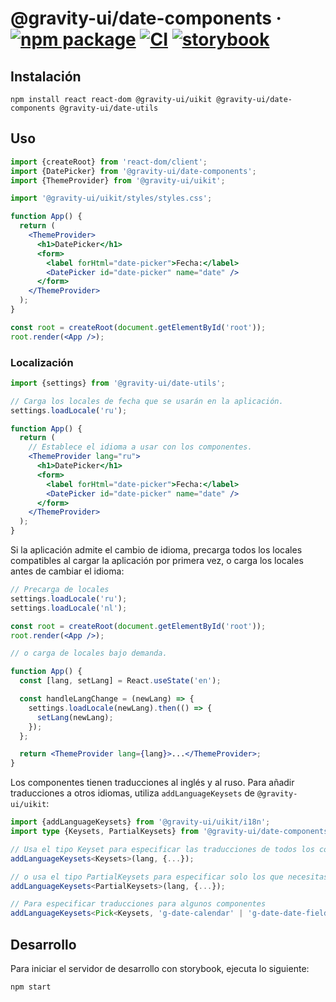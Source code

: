 # @gravity-ui/date-components &middot; [![npm package](https://img.shields.io/npm/v/@gravity-ui/date-components)](https://www.npmjs.com/package/@gravity-ui/date-components) [![CI](https://img.shields.io/github/actions/workflow/status/gravity-ui/date-components/.github/workflows/ci.yml?label=CI&logo=github)](https://github.com/gravity-ui/date-components/actions/workflows/ci.yml?query=branch:main) [![storybook](https://img.shields.io/badge/Storybook-deployed-ff4685)](https://preview.gravity-ui.com/date-components/)

## Instalación

```shell
npm install react react-dom @gravity-ui/uikit @gravity-ui/date-components @gravity-ui/date-utils
```

## Uso

```jsx
import {createRoot} from 'react-dom/client';
import {DatePicker} from '@gravity-ui/date-components';
import {ThemeProvider} from '@gravity-ui/uikit';

import '@gravity-ui/uikit/styles/styles.css';

function App() {
  return (
    <ThemeProvider>
      <h1>DatePicker</h1>
      <form>
        <label forHtml="date-picker">Fecha:</label>
        <DatePicker id="date-picker" name="date" />
      </form>
    </ThemeProvider>
  );
}

const root = createRoot(document.getElementById('root'));
root.render(<App />);
```

### Localización

```jsx
import {settings} from '@gravity-ui/date-utils';

// Carga los locales de fecha que se usarán en la aplicación.
settings.loadLocale('ru');

function App() {
  return (
    // Establece el idioma a usar con los componentes.
    <ThemeProvider lang="ru">
      <h1>DatePicker</h1>
      <form>
        <label forHtml="date-picker">Fecha:</label>
        <DatePicker id="date-picker" name="date" />
      </form>
    </ThemeProvider>
  );
}
```

Si la aplicación admite el cambio de idioma, precarga todos los locales compatibles al cargar la aplicación por primera vez, o carga los locales antes de cambiar el idioma:

```jsx
// Precarga de locales
settings.loadLocale('ru');
settings.loadLocale('nl');

const root = createRoot(document.getElementById('root'));
root.render(<App />);

// o carga de locales bajo demanda.

function App() {
  const [lang, setLang] = React.useState('en');

  const handleLangChange = (newLang) => {
    settings.loadLocale(newLang).then(() => {
      setLang(newLang);
    });
  };

  return <ThemeProvider lang={lang}>...</ThemeProvider>;
}
```

Los componentes tienen traducciones al inglés y al ruso. Para añadir traducciones a otros idiomas, utiliza `addLanguageKeysets` de `@gravity-ui/uikit`:

```ts
import {addLanguageKeysets} from '@gravity-ui/uikit/i18n';
import type {Keysets, PartialKeysets} from '@gravity-ui/date-components';

// Usa el tipo Keyset para especificar las traducciones de todos los componentes disponibles
addLanguageKeysets<Keysets>(lang, {...});

// o usa el tipo PartialKeysets para especificar solo los que necesitas
addLanguageKeysets<PartialKeysets>(lang, {...});

// Para especificar traducciones para algunos componentes
addLanguageKeysets<Pick<Keysets, 'g-date-calendar' | 'g-date-date-field' | 'g-date-date-picker'>>(lang, {...});
```

## Desarrollo

Para iniciar el servidor de desarrollo con storybook, ejecuta lo siguiente:

```shell
npm start
```